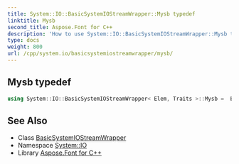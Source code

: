 ```yaml
---
title: System::IO::BasicSystemIOStreamWrapper::Mysb typedef
linktitle: Mysb
second_title: Aspose.Font for C++
description: 'How to use System::IO::BasicSystemIOStreamWrapper::Mysb typedef of System::IO::BasicSystemIOStreamWrapper class in C++.'
type: docs
weight: 800
url: /cpp/system.io/basicsystemiostreamwrapper/mysb/
---
```

## Mysb typedef




```cpp
using System::IO::BasicSystemIOStreamWrapper< Elem, Traits >::Mysb =  BasicSystemIOStreamBuf<char_type, traits_type>
```

## See Also

* Class [BasicSystemIOStreamWrapper](../)
* Namespace [System::IO](../../)
* Library [Aspose.Font for C++](../../../)
